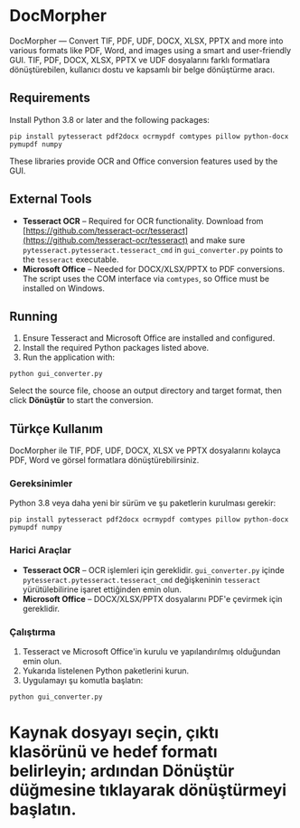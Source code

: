 # DocMorpher

DocMorpher — Convert TIF, PDF, UDF, DOCX, XLSX, PPTX and more into various formats like PDF, Word, and images using a smart and user-friendly GUI. TIF, PDF, DOCX, XLSX, PPTX ve UDF dosyalarını farklı formatlara dönüştürebilen, kullanıcı dostu ve kapsamlı bir belge dönüştürme aracı.

## Requirements

Install Python 3.8 or later and the following packages:

```
pip install pytesseract pdf2docx ocrmypdf comtypes pillow python-docx pymupdf numpy
```

These libraries provide OCR and Office conversion features used by the GUI.

## External Tools

- **Tesseract OCR** – Required for OCR functionality. Download from [https://github.com/tesseract-ocr/tesseract](https://github.com/tesseract-ocr/tesseract) and make sure `pytesseract.pytesseract.tesseract_cmd` in `gui_converter.py` points to the `tesseract` executable.
- **Microsoft Office** – Needed for DOCX/XLSX/PPTX to PDF conversions. The script uses the COM interface via `comtypes`, so Office must be installed on Windows.

## Running

1. Ensure Tesseract and Microsoft Office are installed and configured.
2. Install the required Python packages listed above.
3. Run the application with:

```
python gui_converter.py
```

Select the source file, choose an output directory and target format, then click **Dönüştür** to start the conversion.

## Türkçe Kullanım

DocMorpher ile TIF, PDF, UDF, DOCX, XLSX ve PPTX dosyalarını kolayca PDF, Word
ve görsel formatlara dönüştürebilirsiniz.

### Gereksinimler

Python 3.8 veya daha yeni bir sürüm ve şu paketlerin kurulması gerekir:

```
pip install pytesseract pdf2docx ocrmypdf comtypes pillow python-docx pymupdf numpy
```

### Harici Araçlar

- **Tesseract OCR** – OCR işlemleri için gereklidir. `gui_converter.py` içinde
`pytesseract.pytesseract.tesseract_cmd` değişkeninin `tesseract` yürütülebilirine
işaret ettiğinden emin olun.
- **Microsoft Office** – DOCX/XLSX/PPTX dosyalarını PDF'e çevirmek için
gereklidir.

### Çalıştırma

1. Tesseract ve Microsoft Office'in kurulu ve yapılandırılmış olduğundan emin olun.
2. Yukarıda listelenen Python paketlerini kurun.
3. Uygulamayı şu komutla başlatın:

```
python gui_converter.py
```

Kaynak dosyayı seçin, çıktı klasörünü ve hedef formatı belirleyin; ardından
**Dönüştür** düğmesine tıklayarak dönüştürmeyi başlatın.
=======
